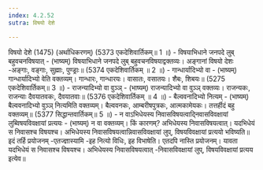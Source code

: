 ```yaml
---
index: 4.2.52
sutra: विषयो देशे

---
```

विषयो देशे (1475) (अर्थाधिकरणम्) (5373 एकदेशिवार्तिकम्॥ 1 ॥) - विषयाभिधाने जनपदे लुब् बहुवचनविषयात् - (भाष्यम्) विषयाभिधाने जनपदे लुब् बहुवचनविषयाद्वक्तव्यः। अङ्गानां विषयो देशः -अङ्गाः, वङ्गाः, सुह्माः, पुण्ड्राः॥ (5374 एकदेशिवार्तिकम् ॥ 2 ॥) - गान्धार्यादिभ्यो वा - (भाष्यम्) गान्धार्यादिभ्यो वेति वक्तव्यम्। गान्धारः, गान्धारयः। वासातः, वसातयः। शैबः, शिबयः॥ (5275 एकदेशिवार्तिकम्॥ 3 ॥) - राजन्यादिभ्यो वा वुञ्ञ् - (भाष्यम्) राजन्यादिभ्यो वा वुञ्ञ् वक्तव्यः। राजन्यकः, राजन्याः दैवयातवकः, दैवयातवाः॥ (5376 एकदेशिवार्तिकम् ॥ 4 ॥) - बैल्ववनादिभ्यो नित्यम् - (भाष्यम्) बैल्ववनादिभ्यो वुञ्ञ् नित्यमिति वक्तव्यम्। बैल्ववनकः, आम्बरीषपुत्रकः, आत्मकामेयकः। तत्तर्हीदं बहु वक्तव्यम्॥ (5377 सिद्धान्तवार्तिकम्॥ 5 ॥) - न वाऽभिधेयस्य निवासविषयत्वाद्निवासविवक्षायां लुब्विषयविवक्षायां प्रत्ययः - (भाष्यम्) न वा वक्तव्यम्। किं कारणम्? अभिधेयस्य निवासविषयत्वात्। यदभिधेयं स निवासश्च विषयश्च। अभिधेयस्य निवासविषयत्वान्निवासविवक्षायां लुप्, विषयविवक्षायां प्रत्ययो भविष्यति॥ इदं तर्हि प्रयोजनम् -एतज्ज्ञास्यामि -इह नित्यो विधिः, इह विभाषेति। एतदपि नास्ति प्रयोजनम्। यावता यदभिधेयं स निवासश्च विषयश्च। अभिधेयस्य निवासविषयत्वात् -निवासविवक्षायां लुप्, विषयविवक्षायां प्रत्यय इत्येव॥